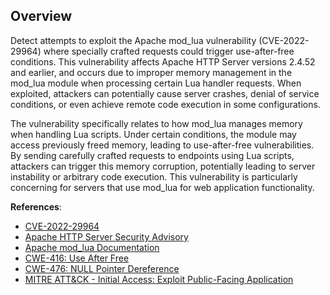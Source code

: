 ## Overview

Detect attempts to exploit the Apache mod_lua vulnerability (CVE-2022-29964) where specially crafted requests could trigger use-after-free conditions. This vulnerability affects Apache HTTP Server versions 2.4.52 and earlier, and occurs due to improper memory management in the mod_lua module when processing certain Lua handler requests. When exploited, attackers can potentially cause server crashes, denial of service conditions, or even achieve remote code execution in some configurations.

The vulnerability specifically relates to how mod_lua manages memory when handling Lua scripts. Under certain conditions, the module may access previously freed memory, leading to use-after-free vulnerabilities. By sending carefully crafted requests to endpoints using Lua scripts, attackers can trigger this memory corruption, potentially leading to server instability or arbitrary code execution. This vulnerability is particularly concerning for servers that use mod_lua for web application functionality.

**References**:
- [CVE-2022-29964](https://cve.mitre.org/cgi-bin/cvename.cgi?name=CVE-2022-29964)
- [Apache HTTP Server Security Advisory](https://httpd.apache.org/security/vulnerabilities_24.html)
- [Apache mod_lua Documentation](https://httpd.apache.org/docs/current/mod/mod_lua.html)
- [CWE-416: Use After Free](https://cwe.mitre.org/data/definitions/416.html)
- [CWE-476: NULL Pointer Dereference](https://cwe.mitre.org/data/definitions/476.html)
- [MITRE ATT&CK - Initial Access: Exploit Public-Facing Application](https://attack.mitre.org/techniques/T1190/) 